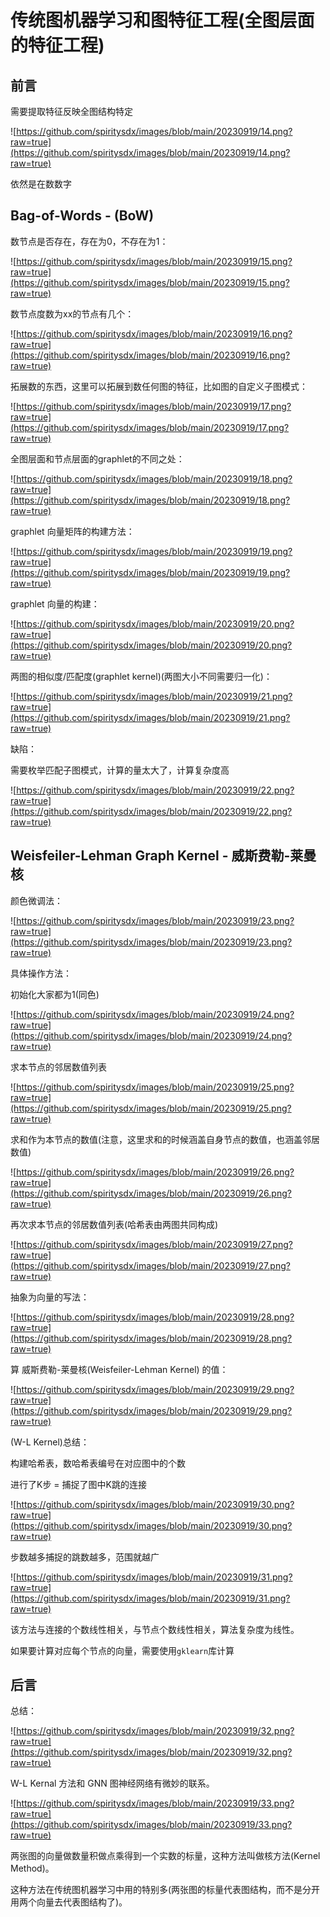 # 传统图机器学习和图特征工程(全图层面的特征工程)


## 前言

需要提取特征反映全图结构特定

![https://github.com/spiritysdx/images/blob/main/20230919/14.png?raw=true](https://github.com/spiritysdx/images/blob/main/20230919/14.png?raw=true)

依然是在数数字

## Bag-of-Words - (BoW)

数节点是否存在，存在为0，不存在为1：

![https://github.com/spiritysdx/images/blob/main/20230919/15.png?raw=true](https://github.com/spiritysdx/images/blob/main/20230919/15.png?raw=true)

数节点度数为xx的节点有几个：

![https://github.com/spiritysdx/images/blob/main/20230919/16.png?raw=true](https://github.com/spiritysdx/images/blob/main/20230919/16.png?raw=true)

拓展数的东西，这里可以拓展到数任何图的特征，比如图的自定义子图模式：

![https://github.com/spiritysdx/images/blob/main/20230919/17.png?raw=true](https://github.com/spiritysdx/images/blob/main/20230919/17.png?raw=true)

全图层面和节点层面的graphlet的不同之处：

![https://github.com/spiritysdx/images/blob/main/20230919/18.png?raw=true](https://github.com/spiritysdx/images/blob/main/20230919/18.png?raw=true)

graphlet 向量矩阵的构建方法：

![https://github.com/spiritysdx/images/blob/main/20230919/19.png?raw=true](https://github.com/spiritysdx/images/blob/main/20230919/19.png?raw=true)

graphlet 向量的构建：

![https://github.com/spiritysdx/images/blob/main/20230919/20.png?raw=true](https://github.com/spiritysdx/images/blob/main/20230919/20.png?raw=true)

两图的相似度/匹配度(graphlet kernel)(两图大小不同需要归一化)：

![https://github.com/spiritysdx/images/blob/main/20230919/21.png?raw=true](https://github.com/spiritysdx/images/blob/main/20230919/21.png?raw=true)

缺陷：

需要枚举匹配子图模式，计算的量太大了，计算复杂度高

![https://github.com/spiritysdx/images/blob/main/20230919/22.png?raw=true](https://github.com/spiritysdx/images/blob/main/20230919/22.png?raw=true)

## Weisfeiler-Lehman Graph Kernel - 威斯费勒-莱曼核

颜色微调法：

![https://github.com/spiritysdx/images/blob/main/20230919/23.png?raw=true](https://github.com/spiritysdx/images/blob/main/20230919/23.png?raw=true)

具体操作方法：

初始化大家都为1(同色)

![https://github.com/spiritysdx/images/blob/main/20230919/24.png?raw=true](https://github.com/spiritysdx/images/blob/main/20230919/24.png?raw=true)

求本节点的邻居数值列表

![https://github.com/spiritysdx/images/blob/main/20230919/25.png?raw=true](https://github.com/spiritysdx/images/blob/main/20230919/25.png?raw=true)

求和作为本节点的数值(注意，这里求和的时候涵盖自身节点的数值，也涵盖邻居数值)

![https://github.com/spiritysdx/images/blob/main/20230919/26.png?raw=true](https://github.com/spiritysdx/images/blob/main/20230919/26.png?raw=true)

再次求本节点的邻居数值列表(哈希表由两图共同构成)

![https://github.com/spiritysdx/images/blob/main/20230919/27.png?raw=true](https://github.com/spiritysdx/images/blob/main/20230919/27.png?raw=true)

抽象为向量的写法：

![https://github.com/spiritysdx/images/blob/main/20230919/28.png?raw=true](https://github.com/spiritysdx/images/blob/main/20230919/28.png?raw=true)

算 威斯费勒-莱曼核(Weisfeiler-Lehman Kernel) 的值：

![https://github.com/spiritysdx/images/blob/main/20230919/29.png?raw=true](https://github.com/spiritysdx/images/blob/main/20230919/29.png?raw=true)

(W-L Kernel)总结：

构建哈希表，数哈希表编号在对应图中的个数

进行了K步 = 捕捉了图中K跳的连接

![https://github.com/spiritysdx/images/blob/main/20230919/30.png?raw=true](https://github.com/spiritysdx/images/blob/main/20230919/30.png?raw=true)

步数越多捕捉的跳数越多，范围就越广

![https://github.com/spiritysdx/images/blob/main/20230919/31.png?raw=true](https://github.com/spiritysdx/images/blob/main/20230919/31.png?raw=true)

该方法与连接的个数线性相关，与节点个数线性相关，算法复杂度为线性。

如果要计算对应每个节点的向量，需要使用```gklearn```库计算

## 后言

总结：

![https://github.com/spiritysdx/images/blob/main/20230919/32.png?raw=true](https://github.com/spiritysdx/images/blob/main/20230919/32.png?raw=true)

W-L Kernal 方法和 GNN 图神经网络有微妙的联系。

![https://github.com/spiritysdx/images/blob/main/20230919/33.png?raw=true](https://github.com/spiritysdx/images/blob/main/20230919/33.png?raw=true)

两张图的向量做数量积做点乘得到一个实数的标量，这种方法叫做核方法(Kernel Method)。

这种方法在传统图机器学习中用的特别多(两张图的标量代表图结构，而不是分开用两个向量去代表图结构了)。

